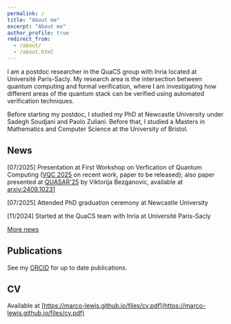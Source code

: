 ```yaml
---
permalink: /
title: "About me"
excerpt: "About me"
author_profile: true
redirect_from: 
  - /about/
  - /about.html
---
```


I am a postdoc researcher in the QuaCS group with Inria located at Université Paris-Sacly. My research area is the intersection between quantum computing and formal verification, where I am investigating how different areas of the quantum stack can be verified using automated verification techniques.

Before starting my postdoc, I studied my PhD at Newcastle University under Sadegh Soudjani and Paolo Zuliani. Before that, I studied a Masters in Mathematics and Computer Science at the University of Bristol.

## News
<!---
\[mon/year\] News
-->

\[07/2025] Presentation at First Workshop on Verfication of Quantum Computing ([VQC 2025](https://verifiedqc.github.io/2025/) on recent work, paper to be released); also paper presented at [QUASAR'25](https://sites.google.com/view/quasar25) by Viktorija Bezganovic, available at [arxiv:2409.10231](https://arxiv.org/abs/2409.10231)

\[07/2025] Attended PhD graduation ceremony at Newcastle University

\[11/2024] Started at the QuaCS team with Inria at Université Paris-Sacly

[More news](https://marco-lewis.github.io/news/)

## Publications

See my [ORCID](https://orcid.org/0000-0002-4893-7658) for up to date publications.

## CV

Available at [https://marco-lewis.github.io/files/cv.pdf](https://marco-lewis.github.io/files/cv.pdf)
